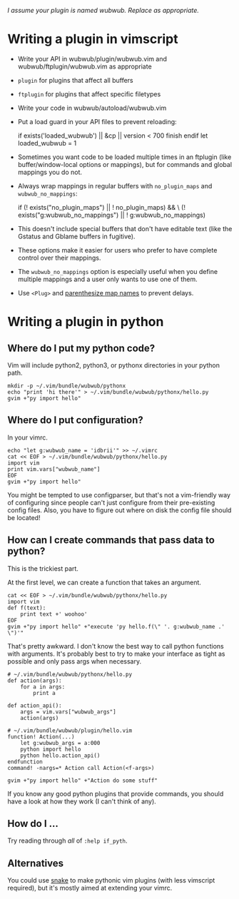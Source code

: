 *I assume your plugin is named wubwub. Replace as appropriate.*

# Writing a plugin in vimscript

* Write your API in wubwub/plugin/wubwub.vim and wubwub/ftplugin/wubwub.vim as appropriate
 * `plugin` for plugins that affect all buffers
 * `ftplugin` for plugins that affect specific filetypes
* Write your code in wubwub/autoload/wubwub.vim
* Put a load guard in your API files to prevent reloading:

    if exists('loaded_wubwub') || &cp || version < 700
        finish
    endif
    let loaded_wubwub = 1

* Sometimes you want code to be loaded multiple times in an ftplugin (like buffer/window-local options or mappings), but for commands and global mappings you do not.
* Always wrap mappings in regular buffers with `no_plugin_maps` and `wubwub_no_mappings`:

	if (! exists("no_plugin_maps") || ! no_plugin_maps) &&
            \ (! exists("g:wubwub_no_mappings") || ! g:wubwub_no_mappings)

 * This doesn't include special buffers that don't have editable text (like the Gstatus and Gblame buffers in fugitive).
 * These options make it easier for users who prefer to have complete control over their mappings.
 * The `wubwub_no_mappings` option is especially useful when you define multiple mappings and a user only wants to use one of them.
* Use `<Plug>` and [parenthesize <Plug> map names](http://stackoverflow.com/questions/13688022/what-is-the-reason-to-parenthesize-plug-map-names) to prevent delays.


# Writing a plugin in python

## Where do I put my python code?

Vim will include python2, python3, or pythonx directories in your python path.

    mkdir -p ~/.vim/bundle/wubwub/pythonx
    echo "print 'hi there'" > ~/.vim/bundle/wubwub/pythonx/hello.py
    gvim +"py import hello"


## Where do I put configuration?

In your vimrc.

    echo "let g:wubwub_name = 'idbrii'" >> ~/.vimrc
    cat << EOF > ~/.vim/bundle/wubwub/pythonx/hello.py
    import vim
    print vim.vars["wubwub_name"]
    EOF
    gvim +"py import hello"

You might be tempted to use configparser, but that's not a vim-friendly way of configuring since people can't just configure from their pre-existing config files. Also, you have to figure out where on disk the config file should be located!


## How can I create commands that pass data to python?

This is the trickiest part.

At the first level, we can create a function that takes an argument.

    cat << EOF > ~/.vim/bundle/wubwub/pythonx/hello.py
    import vim
    def f(text):
        print text +' woohoo'
    EOF
    gvim +"py import hello" +"execute 'py hello.f(\" '. g:wubwub_name .' \")'"

That's pretty awkward. I don't know the best way to call python functions with arguments. It's probably best to try to make your interface as tight as possible and only pass args when necessary.

    # ~/.vim/bundle/wubwub/pythonx/hello.py
    def action(args):
        for a in args:
			print a

    def action_api():
        args = vim.vars["wubwub_args"]
        action(args)

    # ~/.vim/bundle/wubwub/plugin/hello.vim
    function! Action(...)
        let g:wubwub_args = a:000
        python import hello
        python hello.action_api()
    endfunction
    command! -nargs=* Action call Action(<f-args>)

    gvim +"py import hello" +"Action do some stuff"

If you know any good python plugins that provide commands, you should have a look at how they work (I can't think of any).


## How do I ...

Try reading through *all* of `:help if_pyth`.

## Alternatives

You could use [snake](https://github.com/amoffat/snake) to make pythonic vim plugins (with less vimscript required), but it's mostly aimed at extending your vimrc.
